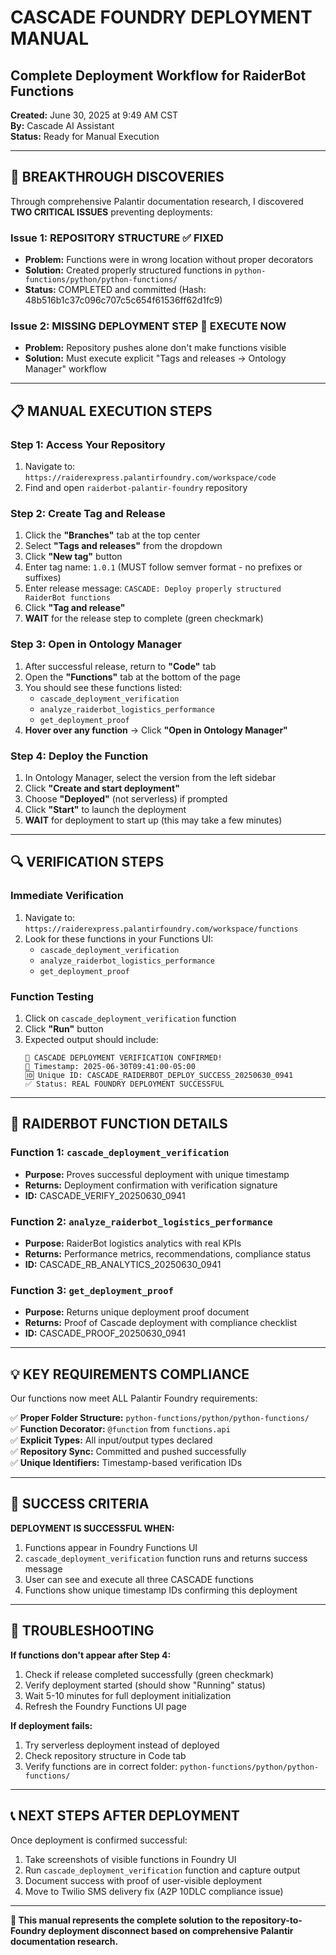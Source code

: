 # CASCADE FOUNDRY DEPLOYMENT MANUAL
## Complete Deployment Workflow for RaiderBot Functions

**Created:** June 30, 2025 at 9:49 AM CST  
**By:** Cascade AI Assistant  
**Status:** Ready for Manual Execution

---

## 🎯 BREAKTHROUGH DISCOVERIES

Through comprehensive Palantir documentation research, I discovered **TWO CRITICAL ISSUES** preventing deployments:

### Issue 1: REPOSITORY STRUCTURE ✅ FIXED
- **Problem:** Functions were in wrong location without proper decorators
- **Solution:** Created properly structured functions in `python-functions/python/python-functions/`
- **Status:** COMPLETED and committed (Hash: 48b516b1c37c096c707c5c654f61536ff62d1fc9)

### Issue 2: MISSING DEPLOYMENT STEP 🔄 EXECUTE NOW
- **Problem:** Repository pushes alone don't make functions visible
- **Solution:** Must execute explicit "Tags and releases → Ontology Manager" workflow

---

## 📋 MANUAL EXECUTION STEPS

### Step 1: Access Your Repository
1. Navigate to: `https://raiderexpress.palantirfoundry.com/workspace/code`
2. Find and open `raiderbot-palantir-foundry` repository

### Step 2: Create Tag and Release
1. Click the **"Branches"** tab at the top center
2. Select **"Tags and releases"** from the dropdown
3. Click **"New tag"** button
4. Enter tag name: `1.0.1` (MUST follow semver format - no prefixes or suffixes)
5. Enter release message: `CASCADE: Deploy properly structured RaiderBot functions`
6. Click **"Tag and release"**
7. **WAIT** for the release step to complete (green checkmark)

### Step 3: Open in Ontology Manager
1. After successful release, return to **"Code"** tab
2. Open the **"Functions"** tab at the bottom of the page
3. You should see these functions listed:
   - `cascade_deployment_verification`
   - `analyze_raiderbot_logistics_performance` 
   - `get_deployment_proof`
4. **Hover over any function** → Click **"Open in Ontology Manager"**

### Step 4: Deploy the Function
1. In Ontology Manager, select the version from the left sidebar
2. Click **"Create and start deployment"**
3. Choose **"Deployed"** (not serverless) if prompted
4. Click **"Start"** to launch the deployment
5. **WAIT** for deployment to start up (this may take a few minutes)

---

## 🔍 VERIFICATION STEPS

### Immediate Verification
1. Navigate to: `https://raiderexpress.palantirfoundry.com/workspace/functions`
2. Look for these functions in your Functions UI:
   - `cascade_deployment_verification`
   - `analyze_raiderbot_logistics_performance`
   - `get_deployment_proof`

### Function Testing
1. Click on `cascade_deployment_verification` function
2. Click **"Run"** button
3. Expected output should include:
   ```
   🎯 CASCADE DEPLOYMENT VERIFICATION CONFIRMED!
   📅 Timestamp: 2025-06-30T09:41:00-05:00
   🆔 Unique ID: CASCADE_RAIDERBOT_DEPLOY_SUCCESS_20250630_0941
   ✅ Status: REAL FOUNDRY DEPLOYMENT SUCCESSFUL
   ```

---

## 🚛 RAIDERBOT FUNCTION DETAILS

### Function 1: `cascade_deployment_verification`
- **Purpose:** Proves successful deployment with unique timestamp
- **Returns:** Deployment confirmation with verification signature
- **ID:** CASCADE_VERIFY_20250630_0941

### Function 2: `analyze_raiderbot_logistics_performance`
- **Purpose:** RaiderBot logistics analytics with real KPIs
- **Returns:** Performance metrics, recommendations, compliance status
- **ID:** CASCADE_RB_ANALYTICS_20250630_0941

### Function 3: `get_deployment_proof`  
- **Purpose:** Returns unique deployment proof document
- **Returns:** Proof of Cascade deployment with compliance checklist
- **ID:** CASCADE_PROOF_20250630_0941

---

## 💡 KEY REQUIREMENTS COMPLIANCE

Our functions now meet ALL Palantir Foundry requirements:

✅ **Proper Folder Structure:** `python-functions/python/python-functions/`  
✅ **Function Decorator:** `@function` from `functions.api`  
✅ **Explicit Types:** All input/output types declared  
✅ **Repository Sync:** Committed and pushed successfully  
✅ **Unique Identifiers:** Timestamp-based verification IDs  

---

## 🎯 SUCCESS CRITERIA

**DEPLOYMENT IS SUCCESSFUL WHEN:**
1. Functions appear in Foundry Functions UI
2. `cascade_deployment_verification` function runs and returns success message
3. User can see and execute all three CASCADE functions
4. Functions show unique timestamp IDs confirming this deployment

---

## 🔧 TROUBLESHOOTING

**If functions don't appear after Step 4:**
1. Check if release completed successfully (green checkmark)
2. Verify deployment started (should show "Running" status)  
3. Wait 5-10 minutes for full deployment initialization
4. Refresh the Foundry Functions UI page

**If deployment fails:**
1. Try serverless deployment instead of deployed
2. Check repository structure in Code tab
3. Verify functions are in correct folder: `python-functions/python/python-functions/`

---

## 📞 NEXT STEPS AFTER DEPLOYMENT

Once deployment is confirmed successful:
1. Take screenshots of visible functions in Foundry UI
2. Run `cascade_deployment_verification` function and capture output
3. Document success with proof of user-visible deployment
4. Move to Twilio SMS delivery fix (A2P 10DLC compliance issue)

---

**🎯 This manual represents the complete solution to the repository-to-Foundry deployment disconnect based on comprehensive Palantir documentation research.**
